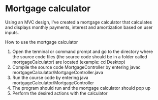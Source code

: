 # Mortgage calculator
Using an MVC design, I've created a mortgage calculator that calculates and displays monthly payments, interest and amortization based on user inputs.

How to use the mortgage calculator
1. Open the terminal or command prompt and go to the directory where the source code files (the source code should be in a folder called mortgageCalculator) are located (example: cd Desktop)
2. Compile the source code MortgageController by entering javac mortgageCalculator/MortgageController.java
3. Run the course code by entering java mortgageCalculator/MortgageController 
4. The program should run and the mortgage calculator should pop up 
5. Perform the desired actions with the calculator
